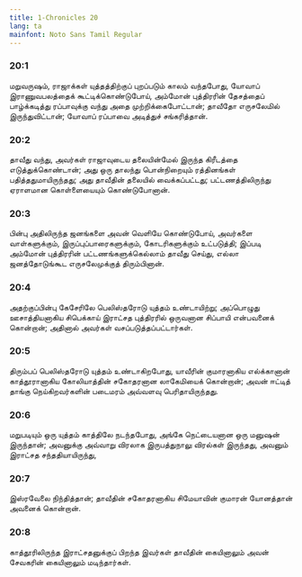 ```yaml
---
title: 1-Chronicles 20
lang: ta
mainfont: Noto Sans Tamil Regular
---
```


###  20:1

மறுவருஷம், ராஜாக்கள் யுத்தத்திற்குப் புறப்படும் காலம் வந்தபோது, யோவாப் இராணுவபலத்தைக் கூட்டிக்கொண்டுபோய், அம்மோன் புத்திரரின் தேசத்தைப் பாழ்க்கடித்து ரப்பாவுக்கு வந்து அதை முற்றிக்கைபோட்டான்; தாவீதோ எருசலேமில் இருந்துவிட்டான்; யோவாப் ரப்பாவை அடித்துச் சங்கரித்தான்.

###  20:2

தாவீது வந்து, அவர்கள் ராஜாவுடைய தலையின்மேல் இருந்த கிரீடத்தை எடுத்துக்கொண்டான்; அது ஒரு தாலந்து பொன்நிறையும் ரத்தினங்கள் பதித்ததுமாயிருந்தது; அது தாவீதின் தலையில் வைக்கப்பட்டது; பட்டணத்திலிருந்து ஏராளமான கொள்ளையையும் கொண்டுபோனான்.

###  20:3

பின்பு அதிலிருந்த ஜனங்களை அவன் வெளியே கொண்டுபோய், அவர்களை வாள்களுக்கும், இருப்புப்பாரைகளுக்கும், கோடரிகளுக்கும் உட்படுத்தி; இப்படி அம்மோன் புத்திரரின் பட்டணங்களுக்கெல்லாம் தாவீது செய்து, எல்லா ஜனத்தோடுங்கூட எருசலேமுக்குத் திரும்பினான்.

###  20:4

அதற்குப்பின்பு கேசேரிலே பெலிஸ்தரோடு யுத்தம் உண்டாயிற்று; அப்பொழுது ஊசாத்தியனாகிய சிபெக்காய் இராட்சத புத்திரரில் ஒருவனான சிப்பாயி என்பவனைக் கொன்றான்; அதினால் அவர்கள் வசப்படுத்தப்பட்டார்கள்.

###  20:5

திரும்பப் பெலிஸ்தரோடு யுத்தம் உண்டாகிறபோது, யாவீரின் குமாரனாகிய எல்க்கானான் காத்தூரானாகிய கோலியாத்தின் சகோதரனான லாகேமியைக் கொன்றான்; அவன் ஈட்டித் தாங்கு நெய்கிறவர்களின் படைமரம் அவ்வளவு பெரிதாயிருந்தது.

###  20:6

மறுபடியும் ஒரு யுத்தம் காத்திலே நடந்தபோது, அங்கே நெட்டையனான ஒரு மனுஷன் இருந்தான்; அவனுக்கு அவ்வாறு விரலாக இருபத்துநாலு விரல்கள் இருந்தது, அவனும் இராட்சத சந்ததியாயிருந்து,

###  20:7

இஸ்ரவேலை நிந்தித்தான்; தாவீதின் சகோதரனாகிய சிமேயாவின் குமாரன் யோனத்தான் அவனைக் கொன்றான்.

###  20:8

காத்தூரிலிருந்த இராட்சதனுக்குப் பிறந்த இவர்கள் தாவீதின் கையினாலும் அவன் சேவகரின் கையினாலும் மடிந்தார்கள்.

